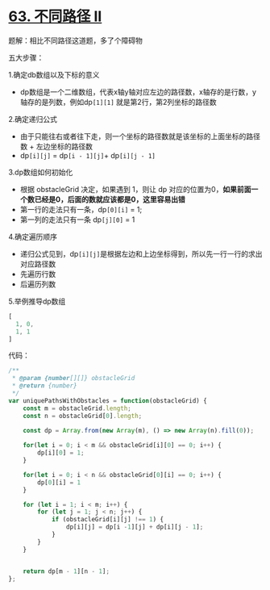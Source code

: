 # [63. 不同路径 II](https://leetcode.cn/problems/unique-paths-ii/)



题解：相比不同路径这道题，多了个障碍物





五大步骤：

1.确定db数组以及下标的意义

- dp数组是一个二维数组，代表x轴y轴对应左边的路径数，x轴存的是行数，y轴存的是列数，例如dp`[1][1]` 就是第2行，第2列坐标的路径数

2.确定递归公式

- 由于只能往右或者往下走，则一个坐标的路径数就是该坐标的上面坐标的路径数 + 左边坐标的路径数
- dp`[i][j]` = dp`[i - 1][j]`+ dp`[i][j - 1]`

3.dp数组如何初始化

- 根据 obstacleGrid 决定，如果遇到 1，则让 dp 对应的位置为0，**如果前面一个数已经是0，后面的数就应该都是0，这里容易出错**
- 第一行的走法只有一条，dp`[0][i]` = 1;
- 第一列的走法只有一条 dp`[j][0]` = 1

4.确定遍历顺序

- 递归公式见到，dp`[i][j]`是根据左边和上边坐标得到，所以先一行一行的求出对应路径数
- 先遍历行数
- 后遍历列数

5.举例推导dp数组

```js
[
  1, 0,
  1, 1
]
```



代码：

```js
/**
 * @param {number[][]} obstacleGrid
 * @return {number}
 */
var uniquePathsWithObstacles = function(obstacleGrid) {
    const m = obstacleGrid.length;
    const n = obstacleGrid[0].length;

    const dp = Array.from(new Array(m), () => new Array(n).fill(0));
 
    for(let i = 0; i < m && obstacleGrid[i][0] == 0; i++) {
        dp[i][0] = 1;
    }

    for(let i = 0; i < n && obstacleGrid[0][i] == 0; i++) {
        dp[0][i] = 1
    }

    for (let i = 1; i < m; i++) {
        for (let j = 1; j < n; j++) {
            if (obstacleGrid[i][j] !== 1) {
                dp[i][j] = dp[i -1][j] + dp[i][j - 1];
            }
        }
    }


    return dp[m - 1][n - 1];
};
```

